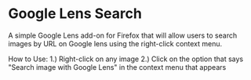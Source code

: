 # Google Lens Search

A simple Google Lens add-on for Firefox that will allow users to search images by URL on Google lens using the right-click context menu.

How to Use:
1.) Right-click on any image
2.) Click on the option that says "Search image with Google Lens" in the context menu that appears
